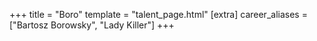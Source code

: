 +++
title = "Boro"
template = "talent_page.html"
[extra]
career_aliases = ["Bartosz Borowsky", "Lady Killer"]
+++

